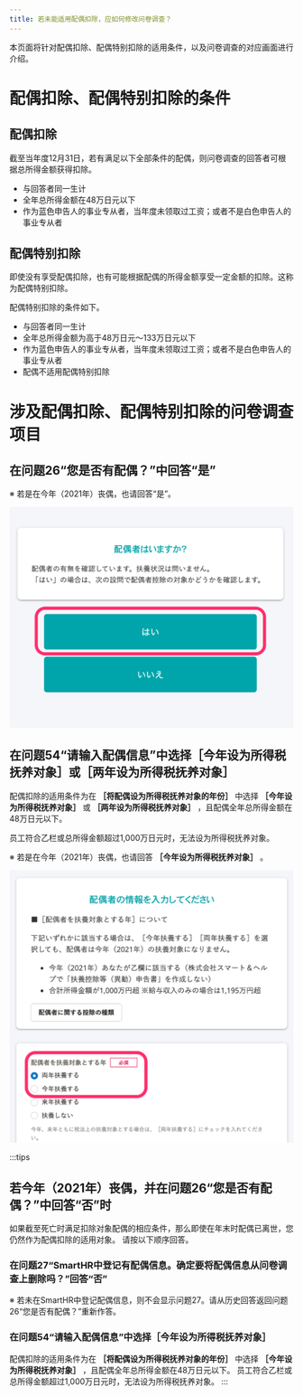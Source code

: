 ```yaml
---
title: 若未能适用配偶扣除，应如何修改问卷调查？
---
```

本页面将针对配偶扣除、配偶特别扣除的适用条件，以及问卷调查的对应画面进行介绍。

# 配偶扣除、配偶特别扣除的条件

## 配偶扣除

截至当年度12月31日，若有满足以下全部条件的配偶，则问卷调查的回答者可根据总所得金额获得扣除。

- 与回答者同一生计
- 全年总所得金额在48万日元以下
- 作为蓝色申告人的事业专从者，当年度未领取过工资；或者不是白色申告人的事业专从者

## 配偶特别扣除

即使没有享受配偶扣除，也有可能根据配偶的所得金额享受一定金额的扣除。这称为配偶特别扣除。

配偶特别扣除的条件如下。

- 与回答者同一生计
- 全年总所得金额为高于48万日元〜133万日元以下
- 作为蓝色申告人的事业专从者，当年度未领取过工资；或者不是白色申告人的事业专从者
- 配偶不适用配偶特别扣除

# 涉及配偶扣除、配偶特别扣除的问卷调查项目

## 在问题26“您是否有配偶？”中回答“是”

※ 若是在今年（2021年）丧偶，也请回答“是”。

![](./Cursor__________SmartHR____________.png)

## 在问题54“请输入配偶信息”中选择［今年设为所得税抚养对象］或［两年设为所得税抚养对象］

配偶扣除的适用条件为在 **［将配偶设为所得税抚养对象的年份］** 中选择 **［今年设为所得税抚养对象］** 或 **［两年设为所得税抚养对象］** ，且配偶全年总所得金额在48万日元以下。

员工符合乙栏或总所得金额超过1,000万日元时，无法设为所得税抚养对象。

※ 若是在今年（2021年）丧偶，也请回答 **［今年设为所得税抚养对象］** 。

![](./_______SmartHR____________.png)

:::tips
## 若今年（2021年）丧偶，并在问题26“您是否有配偶？”中回答“否”时
如果截至死亡时满足扣除对象配偶的相应条件，那么即使在年末时配偶已离世，您仍然作为配偶扣除的适用对象。
请按以下顺序回答。
### 在问题27“SmartHR中登记有配偶信息。确定要将配偶信息从问卷调查上删除吗？”回答“否”
※ 若未在SmartHR中登记配偶信息，则不会显示问题27。请从历史回答返回问题26“您是否有配偶？”重新作答。
### 在问题54“请输入配偶信息”中选择［今年设为所得税抚养对象］
配偶扣除的适用条件为在 **［将配偶设为所得税抚养对象的年份］** 中选择 **［今年设为所得税抚养对象］** ，且配偶全年总所得金额在48万日元以下。
员工符合乙栏或总所得金额超过1,000万日元时，无法设为所得税抚养对象。
:::
